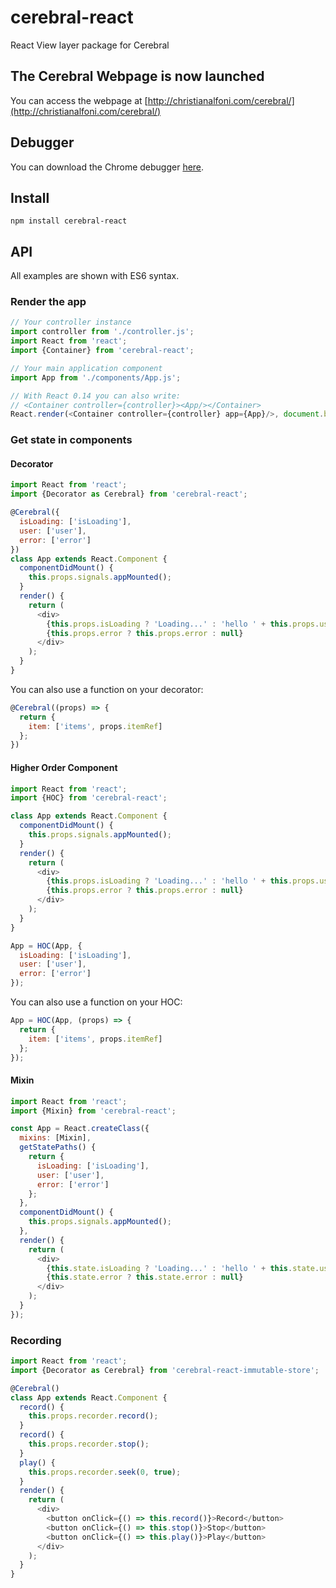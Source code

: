 # cerebral-react
React View layer package for Cerebral

## The Cerebral Webpage is now launched
You can access the webpage at [http://christianalfoni.com/cerebral/](http://christianalfoni.com/cerebral/)

## Debugger
You can download the Chrome debugger [here](https://chrome.google.com/webstore/detail/cerebral-debugger/ddefoknoniaeoikpgneklcbjlipfedbb?hl=no).

## Install
`npm install cerebral-react`

## API
All examples are shown with ES6 syntax.

### Render the app
```js
// Your controller instance
import controller from './controller.js';
import React from 'react';
import {Container} from 'cerebral-react';

// Your main application component
import App from './components/App.js';

// With React 0.14 you can also write:
// <Container controller={controller}><App/></Container>
React.render(<Container controller={controller} app={App}/>, document.body);
```

### Get state in components

#### Decorator
```js
import React from 'react';
import {Decorator as Cerebral} from 'cerebral-react';

@Cerebral({
  isLoading: ['isLoading'],
  user: ['user'],
  error: ['error']  
})
class App extends React.Component {
  componentDidMount() {
    this.props.signals.appMounted();
  }
  render() {
    return (
      <div>
        {this.props.isLoading ? 'Loading...' : 'hello ' + this.props.user.name}
        {this.props.error ? this.props.error : null}
      </div>
    );
  }
}
```
You can also use a function on your decorator:
```js
@Cerebral((props) => {
  return {
    item: ['items', props.itemRef]
  };
})
```

#### Higher Order Component
```js
import React from 'react';
import {HOC} from 'cerebral-react';

class App extends React.Component {
  componentDidMount() {
    this.props.signals.appMounted();
  }
  render() {
    return (
      <div>
        {this.props.isLoading ? 'Loading...' : 'hello ' + this.props.user.name}
        {this.props.error ? this.props.error : null}
      </div>
    );
  }
}

App = HOC(App, {
  isLoading: ['isLoading'],
  user: ['user'],
  error: ['error']  
});
```
You can also use a function on your HOC:
```js
App = HOC(App, (props) => {
  return {
    item: ['items', props.itemRef]
  };
});
```

#### Mixin
```js
import React from 'react';
import {Mixin} from 'cerebral-react';

const App = React.createClass({
  mixins: [Mixin],
  getStatePaths() {
    return {
      isLoading: ['isLoading'],
      user: ['user'],
      error: ['error']  
    };
  },
  componentDidMount() {
    this.props.signals.appMounted();
  },
  render() {
    return (
      <div>
        {this.state.isLoading ? 'Loading...' : 'hello ' + this.state.user.name}
        {this.state.error ? this.state.error : null}
      </div>
    );
  }
});
```

### Recording
```js
import React from 'react';
import {Decorator as Cerebral} from 'cerebral-react-immutable-store';

@Cerebral()
class App extends React.Component {
  record() {
    this.props.recorder.record();
  }
  record() {
    this.props.recorder.stop();
  }
  play() {
    this.props.recorder.seek(0, true);
  }
  render() {
    return (
      <div>
        <button onClick={() => this.record()}>Record</button>
        <button onClick={() => this.stop()}>Stop</button>
        <button onClick={() => this.play()}>Play</button>
      </div>
    );
  }
}
```
